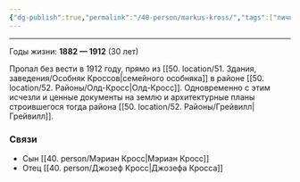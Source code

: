 ```yaml
---
{"dg-publish":true,"permalink":"/40-person/markus-kross/","tags":["личность/кросс"]}
---
```


***
Годы жизни: **1882 — 1912** (30 лет)

Пропал без вести в 1912 году, прямо из [[50. location/51. Здания, заведения/Особняк Кроссов\|семейного особняка]] в районе [[50. location/52. Районы/Олд-Кросс\|Олд-Кросс]]. Одновременно с этим исчезли и ценные документы на землю и архитектурные планы строившегося тогда района [[50. location/52. Районы/Грейвилл\|Грейвилл]].
### Связи
- Сын [[40. person/Мэриан Кросс\|Мэриан Кросс]]
- Отец [[40. person/Джозеф Кросс\|Джозефа Кросса]]
